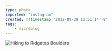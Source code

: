 ```yaml
---
type: photo
imported: "instagram"
created: !!timestamp '2012-09-29 11:51:14 -8'
tags:
    - microblog
---
```

![Hiking to Ridgetop Boulders](/media/images/photos/2012/09/21ae6eba74d71550bfa44874092af6a9.jpg)

